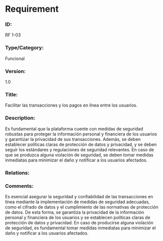 # Requirement

### ID:

RF 1-03

### Type/Category:

Funcional

### Version:

1.0

### Title:

Facilitar las transacciones y los pagos en línea entre los usuarios.

### Description:

Es fundamental que la plataforma cuente con medidas de seguridad robustas para proteger la información personal y financiera de los usuarios y garantizar la privacidad de sus transacciones. Además, se deben establecer políticas claras de protección de datos y privacidad, y se deben seguir los estándares y regulaciones de seguridad relevantes. En caso de que se produzca alguna violación de seguridad, se deben tomar medidas inmediatas para minimizar el daño y notificar a los usuarios afectados.

### Relations:

### Comments:

Es esencial asegurar la seguridad y confiabilidad de las transacciones en línea mediante la implementación de medidas de seguridad adecuadas, como el cifrado de datos y el cumplimiento de las normativas de protección de datos. De esta forma, se garantiza la privacidad de la información personal y financiera de los usuarios y se establecen políticas claras de protección de datos y privacidad. En caso de producirse alguna violación de seguridad, es fundamental tomar medidas inmediatas para minimizar el daño y notificar a los usuarios afectados.
